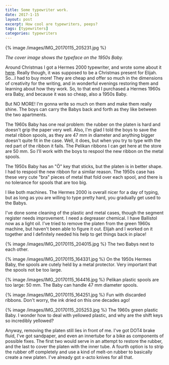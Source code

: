 ```yaml
---
title: Some typewriter work.
date: 2017-1-15
layout: post
excerpt: How cool are typewriters, peeps?
tags: [typewriters]
categories: typewriters
---
```


{% image /images/IMG_20170115_205231.jpg %}

_The cover image shows the typeface on the 1950s Baby._

Around Christmas I got a Hermes 2000 typewriter, and wrote some about it
[here](https://medium.com/@ripsawridge/my-hermes-2000-347734680a4a).
Really though, it was supposed to be a Christmas present for Elijah.
So...I had to buy more! They are cheap and offer so much in the dimensions
of creativity for the writing, and in wonderful evenings restoring them
and learning about how they work. So, to that end I purchased a
Hermes 1960s era Baby, and because it was so cheap, also a 1950s Baby.

But NO MORE! I'm gonna write so much on them and make them really shine.
The boys can carry the Babys back and forth as they like between the two
apartments.

The 1960s Baby has one real problem: the rubber on the platen is hard and
doesn't grip the paper very well. Also, I'm glad I told the boys to save
the metal ribbon spools, as they are 47 mm in diameter and anything bigger
doesn't quite fit in the case. Well, it does, but when you try to type
with the red part of the ribbon it fails. The Pelikan ribbons I can get
here at the store are 50 mm. So I'll work with the boys to respool the new
ribbon on the metal spools.

The 1950s Baby has an "Ö" key that sticks, but the platen is in better shape.
I had to respool the new ribbon for a similar reason. The 1950s case has
these very cute "bra" pieces of metal that fold over each spool, and there is
no tolerance for spools that are too big.

I like both machines. The Hermes 2000 is overall nicer for a day of typing,
but as long as you are willing to type pretty hard, you gradually get used
to the Babys.

I've done some cleaning of the plastic and metal cases, though the segment
register needs improvement. I need a degreaser chemical. I have Ballistol
now as a light oil. I've tried to remove the platen from the green 1960s
machine, but haven't been able to figure it out. Elijah and I worked on it
together and I definitely needed his help to get things back in place!

{% image /images/IMG_20170115_204015.jpg %}
The two Babys next to each other.

{% image /images/IMG_20170115_164331.jpg %}
On the 1950s Hermes Baby, the spools are cutely held by a metal protector.
Very important that the spools not be too large.

{% image /images/IMG_20170115_164416.jpg %}
Pelikan plastic spools are too large: 50 mm. The Baby can handle 47 mm diameter spools.

{% image /images/IMG_20170115_164251.jpg %}
Fun with discarded ribbons. Don't worry, the ink dried on this one decades ago!

{% image /images/IMG_20170115_205253.jpg %}
The 1960s green plastic Baby. I wonder how to deal with yellowed plastic, and why are the
shift keys so incredibly yellowed?

Anyway, removing the platen still lies in front of me. I've got DOT4 brake fluid,
I've got sandpaper, and even an innertube for a bike as components of possible
fixes. The first two would serve in an attempt to restore the rubber, and the
last to cover the platen with the inner tube. A fourth option is to strip the
rubber off completely and use a kind of melt-on rubber to basically create a
new platen. I've already got x-acto knives for all that.

